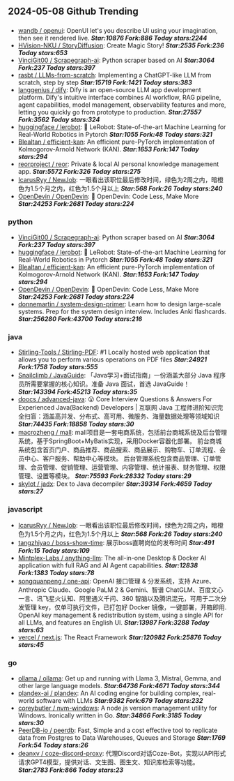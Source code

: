 ## 2024-05-08 Github Trending

### 
* [wandb / openui](https://github.com/wandb/openui): OpenUI let's you describe UI using your imagination, then see it rendered live. ***Star:10876 Fork:886 Today stars:2244***
* [HVision-NKU / StoryDiffusion](https://github.com/HVision-NKU/StoryDiffusion): Create Magic Story! ***Star:2535 Fork:236 Today stars:653***
* [VinciGit00 / Scrapegraph-ai](https://github.com/VinciGit00/Scrapegraph-ai): Python scraper based on AI ***Star:3064 Fork:237 Today stars:397***
* [rasbt / LLMs-from-scratch](https://github.com/rasbt/LLMs-from-scratch): Implementing a ChatGPT-like LLM from scratch, step by step ***Star:15719 Fork:1421 Today stars:383***
* [langgenius / dify](https://github.com/langgenius/dify): Dify is an open-source LLM app development platform. Dify's intuitive interface combines AI workflow, RAG pipeline, agent capabilities, model management, observability features and more, letting you quickly go from prototype to production. ***Star:27557 Fork:3562 Today stars:324***
* [huggingface / lerobot](https://github.com/huggingface/lerobot): 🤗 LeRobot: State-of-the-art Machine Learning for Real-World Robotics in Pytorch ***Star:1055 Fork:48 Today stars:321***
* [Blealtan / efficient-kan](https://github.com/Blealtan/efficient-kan): An efficient pure-PyTorch implementation of Kolmogorov-Arnold Network (KAN). ***Star:1653 Fork:147 Today stars:294***
* [reorproject / reor](https://github.com/reorproject/reor): Private & local AI personal knowledge management app. ***Star:5572 Fork:326 Today stars:275***
* [IcarusRyy / NewJob](https://github.com/IcarusRyy/NewJob): 一眼看出该职位最后修改时间，绿色为2周之内，暗橙色为1.5个月之内，红色为1.5个月以上 ***Star:568 Fork:26 Today stars:240***
* [OpenDevin / OpenDevin](https://github.com/OpenDevin/OpenDevin): 🐚 OpenDevin: Code Less, Make More ***Star:24253 Fork:2681 Today stars:224***

### python
* [VinciGit00 / Scrapegraph-ai](https://github.com/VinciGit00/Scrapegraph-ai): Python scraper based on AI ***Star:3064 Fork:237 Today stars:397***
* [huggingface / lerobot](https://github.com/huggingface/lerobot): 🤗 LeRobot: State-of-the-art Machine Learning for Real-World Robotics in Pytorch ***Star:1055 Fork:48 Today stars:321***
* [Blealtan / efficient-kan](https://github.com/Blealtan/efficient-kan): An efficient pure-PyTorch implementation of Kolmogorov-Arnold Network (KAN). ***Star:1653 Fork:147 Today stars:294***
* [OpenDevin / OpenDevin](https://github.com/OpenDevin/OpenDevin): 🐚 OpenDevin: Code Less, Make More ***Star:24253 Fork:2681 Today stars:224***
* [donnemartin / system-design-primer](https://github.com/donnemartin/system-design-primer): Learn how to design large-scale systems. Prep for the system design interview. Includes Anki flashcards. ***Star:256280 Fork:43700 Today stars:216***

### java
* [Stirling-Tools / Stirling-PDF](https://github.com/Stirling-Tools/Stirling-PDF): #1 Locally hosted web application that allows you to perform various operations on PDF files ***Star:24921 Fork:1758 Today stars:555***
* [Snailclimb / JavaGuide](https://github.com/Snailclimb/JavaGuide): 「Java学习+面试指南」一份涵盖大部分 Java 程序员所需要掌握的核心知识。准备 Java 面试，首选 JavaGuide！ ***Star:143394 Fork:45213 Today stars:35***
* [doocs / advanced-java](https://github.com/doocs/advanced-java): 😮 Core Interview Questions & Answers For Experienced Java(Backend) Developers | 互联网 Java 工程师进阶知识完全扫盲：涵盖高并发、分布式、高可用、微服务、海量数据处理等领域知识 ***Star:74435 Fork:18858 Today stars:30***
* [macrozheng / mall](https://github.com/macrozheng/mall): mall项目是一套电商系统，包括前台商城系统及后台管理系统，基于SpringBoot+MyBatis实现，采用Docker容器化部署。 前台商城系统包含首页门户、商品推荐、商品搜索、商品展示、购物车、订单流程、会员中心、客户服务、帮助中心等模块。 后台管理系统包含商品管理、订单管理、会员管理、促销管理、运营管理、内容管理、统计报表、财务管理、权限管理、设置等模块。 ***Star:75593 Fork:28332 Today stars:29***
* [skylot / jadx](https://github.com/skylot/jadx): Dex to Java decompiler ***Star:39314 Fork:4659 Today stars:27***

### javascript
* [IcarusRyy / NewJob](https://github.com/IcarusRyy/NewJob): 一眼看出该职位最后修改时间，绿色为2周之内，暗橙色为1.5个月之内，红色为1.5个月以上 ***Star:568 Fork:26 Today stars:240***
* [tangzhiyao / boss-show-time](https://github.com/tangzhiyao/boss-show-time): 展示boss直聘岗位的发布时间 ***Star:491 Fork:15 Today stars:109***
* [Mintplex-Labs / anything-llm](https://github.com/Mintplex-Labs/anything-llm): The all-in-one Desktop & Docker AI application with full RAG and AI Agent capabilities. ***Star:12838 Fork:1383 Today stars:78***
* [songquanpeng / one-api](https://github.com/songquanpeng/one-api): OpenAI 接口管理 & 分发系统，支持 Azure、Anthropic Claude、Google PaLM 2 & Gemini、智谱 ChatGLM、百度文心一言、讯飞星火认知、阿里通义千问、360 智脑以及腾讯混元，可用于二次分发管理 key，仅单可执行文件，已打包好 Docker 镜像，一键部署，开箱即用. OpenAI key management & redistribution system, using a single API for all LLMs, and features an English UI. ***Star:13987 Fork:3288 Today stars:63***
* [vercel / next.js](https://github.com/vercel/next.js): The React Framework ***Star:120982 Fork:25876 Today stars:45***

### go
* [ollama / ollama](https://github.com/ollama/ollama): Get up and running with Llama 3, Mistral, Gemma, and other large language models. ***Star:64736 Fork:4671 Today stars:344***
* [plandex-ai / plandex](https://github.com/plandex-ai/plandex): An AI coding engine for building complex, real-world software with LLMs ***Star:9382 Fork:679 Today stars:232***
* [coreybutler / nvm-windows](https://github.com/coreybutler/nvm-windows): A node.js version management utility for Windows. Ironically written in Go. ***Star:34866 Fork:3185 Today stars:30***
* [PeerDB-io / peerdb](https://github.com/PeerDB-io/peerdb): Fast, Simple and a cost effective tool to replicate data from Postgres to Data Warehouses, Queues and Storage ***Star:1769 Fork:54 Today stars:26***
* [deanxv / coze-discord-proxy](https://github.com/deanxv/coze-discord-proxy): 代理Discord对话Coze-Bot，实现以API形式请求GPT4模型，提供对话、文生图、图生文、知识库检索等功能。 ***Star:2783 Fork:866 Today stars:23***
